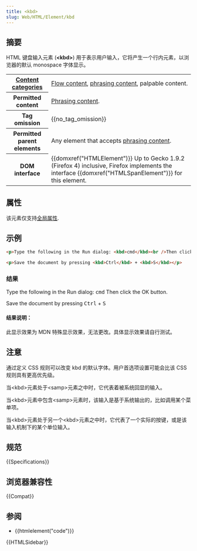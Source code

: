 ```yaml
---
title: <kbd>
slug: Web/HTML/Element/kbd
---
```


## 摘要

HTML 键盘输入元素 (**\<kbd>**) 用于表示用户输入，它将产生一个行内元素，以浏览器的默认 monospace 字体显示。

<table class="properties">
 <tbody>
  <tr>
   <th scope="row"><a href="/zh-CN/docs/HTML/Content_categories">Content categories</a></th>
   <td><a href="/zh-CN/docs/HTML/Content_categories#Flow_content">Flow content</a>, <a href="/zh-CN/docs/HTML/Content_categories#Phrasing_content">phrasing content</a>, palpable content.</td>
  </tr>
  <tr>
   <th scope="row">Permitted content</th>
   <td><a href="/zh-CN/docs/HTML/Content_categories#Phrasing_content">Phrasing content</a>.</td>
  </tr>
  <tr>
   <th scope="row">Tag omission</th>
   <td>{{no_tag_omission}}</td>
  </tr>
  <tr>
   <th scope="row">Permitted parent elements</th>
   <td>Any element that accepts <a href="/zh-CN/docs/HTML/Content_categories#Phrasing_content">phrasing content</a>.</td>
  </tr>
  <tr>
   <th scope="row">DOM interface</th>
   <td>{{domxref("HTMLElement")}} Up to Gecko 1.9.2 (Firefox 4) inclusive, Firefox implements the interface {{domxref("HTMLSpanElement")}} for this element.</td>
  </tr>
 </tbody>
</table>

## 属性

该元素仅支持[全局属性](/zh-CN/docs/HTML/Global_attributes).

## 示例

```html
<p>Type the following in the Run dialog: <kbd>cmd</kbd><br />Then click the OK button.</p>

<p>Save the document by pressing <kbd>Ctrl</kbd> + <kbd>S</kbd></p>
```

### 结果

Type the following in the Run dialog: <kbd>cmd</kbd>
Then click the OK button.

Save the document by pressing <kbd>Ctrl</kbd> + <kbd>S</kbd>

#### 结果说明：

此显示效果为 MDN 特殊显示效果，无法更改。具体显示效果请自行测试。

## 注意

通过定义 CSS 规则可以改变 kbd 的默认字体。用户首选项设置可能会比该 CSS 规则具有更高优先级。

当\<kbd>元素处于\<samp>元素之中时，它代表着被系统回显的输入。

当\<kbd>元素中包含\<samp>元素时，该输入是基于系统输出的，比如调用某个菜单项。

当\<kbd>元素处于另一个\<kbd>元素之中时，它代表了一个实际的按键，或是该输入机制下的某个单位输入。

## 规范

{{Specifications}}

## 浏览器兼容性

{{Compat}}

## 参阅

- {{htmlelement("code")}}

{{HTMLSidebar}}
